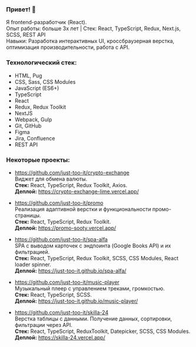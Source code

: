 ### Привет! 👋

Я frontend-разработчик (React).  
Опыт работы: больше 3х лет | Стек: React, TypeScript, Redux, Next.js, SCSS, REST API  
Навыки: Разработка интерактивных UI, кроссбраузерная верстка, оптимизация производительности, работа с API.  

### Технологический стек:

- HTML, Pug
- CSS, Sass, CSS Modules
- JavaScript (ES6+)
- TypeScript
- React
- Redux, Redux Toolkit
- NextJS
- Webpack, Gulp
- Git, GitHub
- Figma
- Jira, Confluence
- REST API

### Некоторые проекты:
- https://github.com/just-too-it/crypto-exchange  
Виджет для обмена валюты.  
**Стек:** React, TypeScript, Redux Toolkit, Axios.   
**Деплой:** https://crypto-exchange-lime.vercel.app/

- https://github.com/just-too-it/promo    
Реализация адаптивной верстки и функциональности промо-страницы.  
**Стек:** React, TypeScript, Redux Toolkit.     
**Деплой:** https://promo-sooty.vercel.app/
  
- https://github.com/just-too-it/spa-alfa  
SPA с выводом карточек с эндпоинта (Google Books API) и их фильтрацией.  
**Стек:** React, TypeScript, Redux Toolkit, SCSS, CSS Modules, React loader spinner.   
**Деплой:** https://just-too-it.github.io/spa-alfa/

- https://github.com/just-too-it/music-player  
Музыкальный плеер с управлением треками, громкостью.  
**Стек:** React, TypeScript, SCSS.   
**Деплой:** https://just-too-it.github.io/music-player/

- https://github.com/just-too-it/skilla-24  
Верстка таблицы с данными. Получение данных, сортировки, фильтрации через API.  
**Стек:** React, TypeScript, ReduxToolkit, Datepicker, SCSS, CSS Modules.    
**Деплой:** https://skilla-24.vercel.app/  

